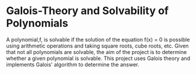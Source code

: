 # Galois-Theory and Solvability of Polynomials 

A polynomial,f, is solvable if the solution of the equation f(x) = 0 is possible using arithmetic operations and taking square roots, cube roots, etc. Given that not all polynomials are solvable, the aim of the project is to determine whether a given polynomial is solvable. This project uses Galois theory and implements Galois' algorithm to determine the answer. 

